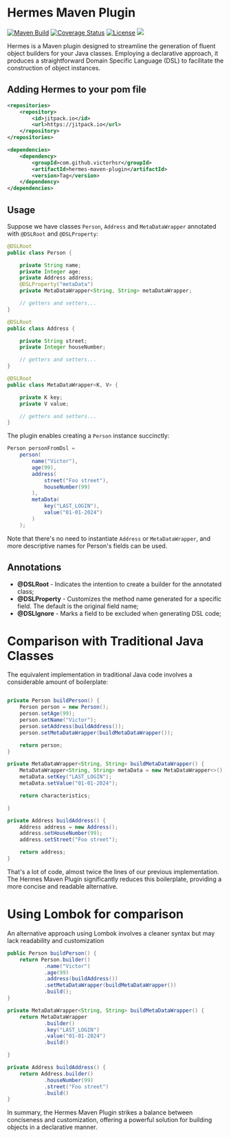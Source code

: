 # Hermes Maven Plugin
[![Maven Build](https://github.com/victorhsr/hermes-maven-plugin/workflows/Maven%20Build/badge.svg)](https://github.com/victorhsr/hermes-maven-plugin/actions?query=workflow%3A"Maven+Build")
[![Coverage Status](https://coveralls.io/repos/github/victorhsr/hermes-maven-plugin/badge.svg)](https://coveralls.io/github/victorhsr/hermes-maven-plugin)
[![License](https://img.shields.io/badge/License-MIT-blue.svg)](https://opensource.org/licenses/mit)
[![](https://jitpack.io/v/victorhsr/hermes-maven-plugin.svg)](https://jitpack.io/#victorhsr/hermes-maven-plugin)

Hermes is a Maven plugin designed to streamline the generation of fluent object builders for your Java classes. Employing a declarative approach, it produces a straightforward Domain Specific Language (DSL) to facilitate the construction of object instances.

## Adding Hermes to your pom file

```xml
<repositories>
    <repository>
        <id>jitpack.io</id>
        <url>https://jitpack.io</url>
    </repository>
</repositories>

<dependencies>
    <dependency>
        <groupId>com.github.victorhsr</groupId>
        <artifactId>hermes-maven-plugin</artifactId>
        <version>Tag</version>
    </dependency>
</dependencies>
```

## Usage
Suppose we have classes `Person`, `Address` and `MetaDataWrapper` annotated with `@DSLRoot` and `@DSLProperty`:

```Java
@DSLRoot
public class Person {

    private String name;
    private Integer age;
    private Address address;
    @DSLProperty("metaData")
    private MetaDataWrapper<String, String> metaDataWrapper;

    // getters and setters...
}

@DSLRoot
public class Address {

    private String street;
    private Integer houseNumber;

    // getters and setters...
}

@DSLRoot
public class MetaDataWrapper<K, V> {

    private K key;
    private V value;

    // getters and setters...
}
```

The plugin enables creating a `Person` instance succinctly:
```Java
Person personFromDsl = 
    person(
        name("Victor"),
        age(99),
        address(
            street("Foo street"),
            houseNumber(99)
        ),
        metaData(
            key("LAST_LOGIN"),
            value("01-01-2024")
        )
    );
````

Note that there's no need to instantiate `Address` or `MetaDataWrapper`, and more descriptive names for Person's fields can be used.

## Annotations

- **@DSLRoot** - Indicates the intention to create a builder for the annotated class;
- **@DSLProperty** - Customizes the method name generated for a specific field. The default is the original field name;
- **@DSLIgnore** - Marks a field to be excluded when generating DSL code;

# Comparison with Traditional Java Classes

The equivalent implementation in traditional Java code involves a considerable amount of boilerplate:

```Java

private Person buildPerson() {
    Person person = new Person();
    person.setAge(99);
    person.setName("Victor");
    person.setAddress(buildAddress());
    person.setMetaDataWrapper(buildMetaDataWrapper());

    return person;
}

private MetaDataWrapper<String, String> buildMetaDataWrapper() {
    MetaDataWrapper<String, String> metaData = new MetaDataWrapper<>();
    metaData.setKey("LAST_LOGIN");
    metaData.setValue("01-01-2024");

    return characteristics;

}

private Address buildAddress() {
    Address address = new Address();
    address.setHouseNumber(99);
    address.setStreet("Foo street");

    return address;
}
```
That's a lot of code, almost twice the lines of our previous implementation. The Hermes Maven Plugin significantly reduces this boilerplate, providing a more concise and readable alternative.

# Using Lombok for comparison

An alternative approach using Lombok involves a cleaner syntax but may lack readability and customization

```Java
public Person buildPerson() {
    return Person.builder()
            .name("Victor")
            .age(99)
            .address(buildAddress())
            .setMetaDataWrapper(buildMetaDataWrapper())
            .build();
}

private MetaDataWrapper<String, String> buildMetaDataWrapper() {
    return MetaDataWrapper
            .builder()
            .key("LAST_LOGIN")
            .value("01-01-2024")
            .build()

}

private Address buildAddress() {
    return Address.builder()
            .houseNumber(99)
            .street("Foo street")
            .build()
}
```
In summary, the Hermes Maven Plugin strikes a balance between conciseness and customization, offering a powerful solution for building objects in a declarative manner.

